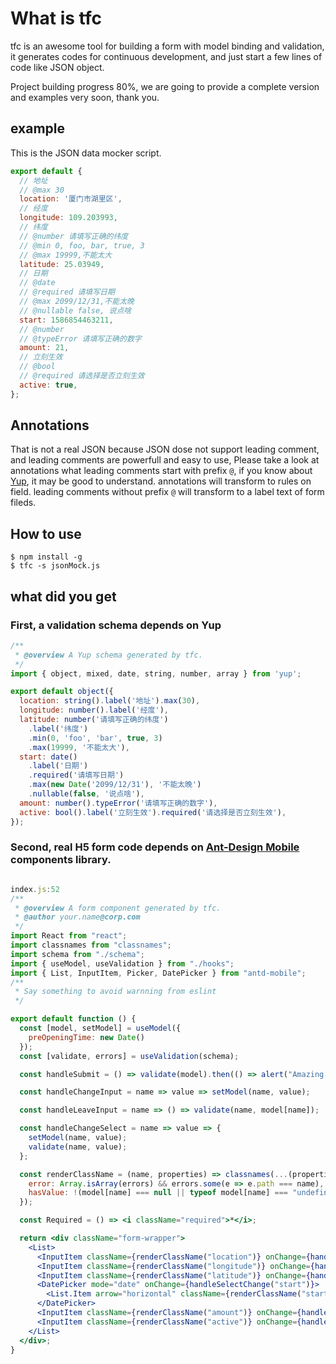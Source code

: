 # What is tfc

tfc is an awesome tool for building a form with model binding and validation, it generates codes for continuous development, and just start a few lines of code like JSON object.

Project building progress 80%, we are going to provide a complete version and examples very soon, thank you.

## example

This is the JSON data mocker script.

```javascript
export default {
  // 地址
  // @max 30
  location: '厦门市湖里区',
  // 经度
  longitude: 109.203993,
  // 纬度
  // @number 请填写正确的纬度
  // @min 0, foo, bar, true, 3
  // @max 19999,不能太大
  latitude: 25.03949,
  // 日期
  // @date
  // @required 请填写日期
  // @max 2099/12/31,不能太晚
  // @nullable false, 说点啥
  start: 1586854463211,
  // @number
  // @typeError 请填写正确的数字
  amount: 21,
  // 立刻生效
  // @bool
  // @required 请选择是否立刻生效
  active: true,
};
```

## Annotations

That is not a real JSON because JSON dose not support leading comment, and leading comments are powerfull and easy to use, Please take a look at annotations what leading comments start with prefix <code>@</code>, if you know about [Yup](https://github.com/jquense/yup), it may be good to understand. annotations will transform to rules on field. leading comments without prefix <code>@</code> will transform to a label text of form fileds.

## How to use

```shell
$ npm install -g
$ tfc -s jsonMock.js
```

## what did you get

### First, a validation schema depends on Yup

```javascript
/**
 * @overview A Yup schema generated by tfc.
 */
import { object, mixed, date, string, number, array } from 'yup';

export default object({
  location: string().label('地址').max(30),
  longitude: number().label('经度'),
  latitude: number('请填写正确的纬度')
    .label('纬度')
    .min(0, 'foo', 'bar', true, 3)
    .max(19999, '不能太大'),
  start: date()
    .label('日期')
    .required('请填写日期')
    .max(new Date('2099/12/31'), '不能太晚')
    .nullable(false, '说点啥'),
  amount: number().typeError('请填写正确的数字'),
  active: bool().label('立刻生效').required('请选择是否立刻生效'),
});
```

### Second, real H5 form code depends on [Ant-Design Mobile](https://mobile.ant.design/docs/react/introduce-cn) components library.

```jsx

index.js:52
/**
 * @overview A form component generated by tfc.
 * @author your.name@corp.com
 */
import React from "react";
import classnames from "classnames";
import schema from "./schema";
import { useModel, useValidation } from "./hooks";
import { List, InputItem, Picker, DatePicker } from "antd-mobile";
/**
 * Say something to avoid warnning from eslint
 */

export default function () {
  const [model, setModel] = useModel({
    preOpeningTime: new Date()
  });
  const [validate, errors] = useValidation(schema);

  const handleSubmit = () => validate(model).then(() => alert("Amazing!!")).catch(console.error);

  const handleChangeInput = name => value => setModel(name, value);

  const handleLeaveInput = name => () => validate(name, model[name]);

  const handleChangeSelect = name => value => {
    setModel(name, value);
    validate(name, value);
  };

  const renderClassName = (name, properties) => classnames(...(properties || []), {
    error: Array.isArray(errors) && errors.some(e => e.path === name),
    hasValue: !(model[name] === null || typeof model[name] === "undefined")
  });

  const Required = () => <i className="required">*</i>;

  return <div className="form-wrapper">
    <List>
      <InputItem className={renderClassName("location")} onChange={handleInputChange("location")} onBlur={handleLeaveInput("location")}>地址</InputItem>
      <InputItem className={renderClassName("longitude")} onChange={handleInputChange("longitude")} onBlur={handleLeaveInput("longitude")}>经度</InputItem>
      <InputItem className={renderClassName("latitude")} onChange={handleInputChange("latitude")} onBlur={handleLeaveInput("latitude")}>纬度</InputItem>
      <DatePicker mode="date" onChange={handleSelectChange("start")}>
        <List.Item arrow="horizontal" className={renderClassName("start")}>日期</List.Item>
      </DatePicker>
      <InputItem className={renderClassName("amount")} onChange={handleInputChange("amount")} onBlur={handleLeaveInput("amount")}></InputItem>
      <InputItem className={renderClassName("active")} onChange={handleInputChange("active")} onBlur={handleLeaveInput("active")}>立刻生效</InputItem>
    </List>
  </div>;
}
```
